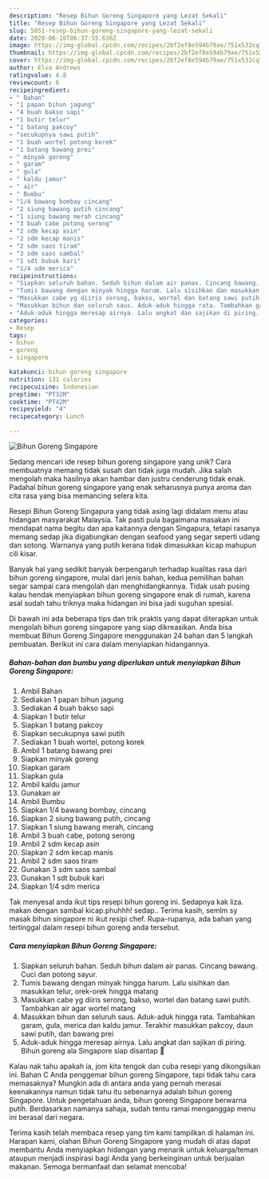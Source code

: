 ```yaml
---
description: "Resep Bihun Goreng Singapore yang Lezat Sekali"
title: "Resep Bihun Goreng Singapore yang Lezat Sekali"
slug: 5051-resep-bihun-goreng-singapore-yang-lezat-sekali
date: 2020-06-16T06:37:55.636Z
image: https://img-global.cpcdn.com/recipes/2bf2ef8e594b79ae/751x532cq70/bihun-goreng-singapore-foto-resep-utama.jpg
thumbnail: https://img-global.cpcdn.com/recipes/2bf2ef8e594b79ae/751x532cq70/bihun-goreng-singapore-foto-resep-utama.jpg
cover: https://img-global.cpcdn.com/recipes/2bf2ef8e594b79ae/751x532cq70/bihun-goreng-singapore-foto-resep-utama.jpg
author: Elva Andrews
ratingvalue: 4.8
reviewcount: 6
recipeingredient:
- " Bahan"
- "1 papan bihun jagung"
- "4 buah bakso sapi"
- "1 butir telur"
- "1 batang pakcoy"
- "secukupnya sawi putih"
- "1 buah wortel potong korek"
- "1 batang bawang prei"
- " minyak goreng"
- " garam"
- " gula"
- " kaldu jamur"
- " air"
- " Bumbu"
- "1/4 bawang bombay cincang"
- "2 siung bawang putih cincang"
- "1 siung bawang merah cincang"
- "3 buah cabe potong serong"
- "2 sdm kecap asin"
- "2 sdm kecap manis"
- "2 sdm saos tiram"
- "3 sdm saos sambal"
- "1 sdt bubuk kari"
- "1/4 sdm merica"
recipeinstructions:
- "Siapkan seluruh bahan. Seduh bihun dalam air panas. Cincang bawang. Cuci dan potong sayur."
- "Tumis bawang dengan minyak hingga harum. Lalu sisihkan dan masukkan telur, orek-orek hingga matang"
- "Masukkan cabe yg diiris serong, bakso, wortel dan batang sawi putih. Tambahkan air agar wortel matang"
- "Masukkan bihun dan seluruh saus. Aduk-aduk hingga rata. Tambahkan garam, gula, merica dan kaldu jamur. Terakhir masukkan pakcoy, daun sawi putih, dan bawang prei"
- "Aduk-aduk hingga meresap airnya. Lalu angkat dan sajikan di piring. Bihun goreng ala Singapore siap disantap 🤗"
categories:
- Resep
tags:
- bihun
- goreng
- singapore

katakunci: bihun goreng singapore 
nutrition: 131 calories
recipecuisine: Indonesian
preptime: "PT32M"
cooktime: "PT42M"
recipeyield: "4"
recipecategory: Lunch

---
```



![Bihun Goreng Singapore](https://img-global.cpcdn.com/recipes/2bf2ef8e594b79ae/751x532cq70/bihun-goreng-singapore-foto-resep-utama.jpg)

Sedang mencari ide resep bihun goreng singapore yang unik? Cara membuatnya memang tidak susah dan tidak juga mudah. Jika salah mengolah maka hasilnya akan hambar dan justru cenderung tidak enak. Padahal bihun goreng singapore yang enak seharusnya punya aroma dan cita rasa yang bisa memancing selera kita.

Resepi Bihun Goreng Singapura yang tidak asing lagi didalam menu atau hidangan masyarakat Malaysia. Tak pasti pula bagaimana masakan ini mendapat nama begitu dan apa kaitannya dengan Singapura, tetapi rasanya memang sedap jika digabungkan dengan seafood yang segar seperti udang dan sotong. Warnanya yang putih kerana tidak dimasukkan kicap mahupun cili kisar.

Banyak hal yang sedikit banyak berpengaruh terhadap kualitas rasa dari bihun goreng singapore, mulai dari jenis bahan, kedua pemilihan bahan segar sampai cara mengolah dan menghidangkannya. Tidak usah pusing kalau hendak menyiapkan bihun goreng singapore enak di rumah, karena asal sudah tahu triknya maka hidangan ini bisa jadi suguhan spesial.


Di bawah ini ada beberapa tips dan trik praktis yang dapat diterapkan untuk mengolah bihun goreng singapore yang siap dikreasikan. Anda bisa membuat Bihun Goreng Singapore menggunakan 24 bahan dan 5 langkah pembuatan. Berikut ini cara dalam menyiapkan hidangannya.

<!--inarticleads1-->

##### Bahan-bahan dan bumbu yang diperlukan untuk menyiapkan Bihun Goreng Singapore:

1. Ambil  Bahan
1. Sediakan 1 papan bihun jagung
1. Sediakan 4 buah bakso sapi
1. Siapkan 1 butir telur
1. Siapkan 1 batang pakcoy
1. Siapkan secukupnya sawi putih
1. Sediakan 1 buah wortel, potong korek
1. Ambil 1 batang bawang prei
1. Siapkan  minyak goreng
1. Siapkan  garam
1. Siapkan  gula
1. Ambil  kaldu jamur
1. Gunakan  air
1. Ambil  Bumbu
1. Siapkan 1/4 bawang bombay, cincang
1. Siapkan 2 siung bawang putih, cincang
1. Siapkan 1 siung bawang merah, cincang
1. Ambil 3 buah cabe, potong serong
1. Ambil 2 sdm kecap asin
1. Siapkan 2 sdm kecap manis
1. Ambil 2 sdm saos tiram
1. Gunakan 3 sdm saos sambal
1. Gunakan 1 sdt bubuk kari
1. Siapkan 1/4 sdm merica


Tak menyesal anda ikut tips resepi bihun goreng ini. Sedapnya kak liza. makan dengan sambal kicap.phuhhh! sedap.. Terima kasih, semlm sy masak bihun singapore ni ikut resipi chef. Rupa-rupanya, ada bahan yang tertinggal dalam resepi bihun goreng anda tersebut. 

<!--inarticleads2-->

##### Cara menyiapkan Bihun Goreng Singapore:

1. Siapkan seluruh bahan. Seduh bihun dalam air panas. Cincang bawang. Cuci dan potong sayur.
1. Tumis bawang dengan minyak hingga harum. Lalu sisihkan dan masukkan telur, orek-orek hingga matang
1. Masukkan cabe yg diiris serong, bakso, wortel dan batang sawi putih. Tambahkan air agar wortel matang
1. Masukkan bihun dan seluruh saus. Aduk-aduk hingga rata. Tambahkan garam, gula, merica dan kaldu jamur. Terakhir masukkan pakcoy, daun sawi putih, dan bawang prei
1. Aduk-aduk hingga meresap airnya. Lalu angkat dan sajikan di piring. Bihun goreng ala Singapore siap disantap 🤗


Kalau nak tahu apakah ia, jom kita tengok dan cuba resepi yang dikongsikan ini. Bahan C Anda penggemar bihun goreng Singapore, tapi tidak tahu cara memasaknya? Mungkin ada di antara anda yang pernah merasai keenakannya namun tidak tahu itu sebenarnya adalah bihun goreng Singapore. Untuk pengetahuan anda, bihun goreng Singapore berwarna putih. Berdasarkan namanya sahaja, sudah tentu ramai menganggap menu ini berasal dari negara. 

Terima kasih telah membaca resep yang tim kami tampilkan di halaman ini. Harapan kami, olahan Bihun Goreng Singapore yang mudah di atas dapat membantu Anda menyiapkan hidangan yang menarik untuk keluarga/teman ataupun menjadi inspirasi bagi Anda yang berkeinginan untuk berjualan makanan. Semoga bermanfaat dan selamat mencoba!
